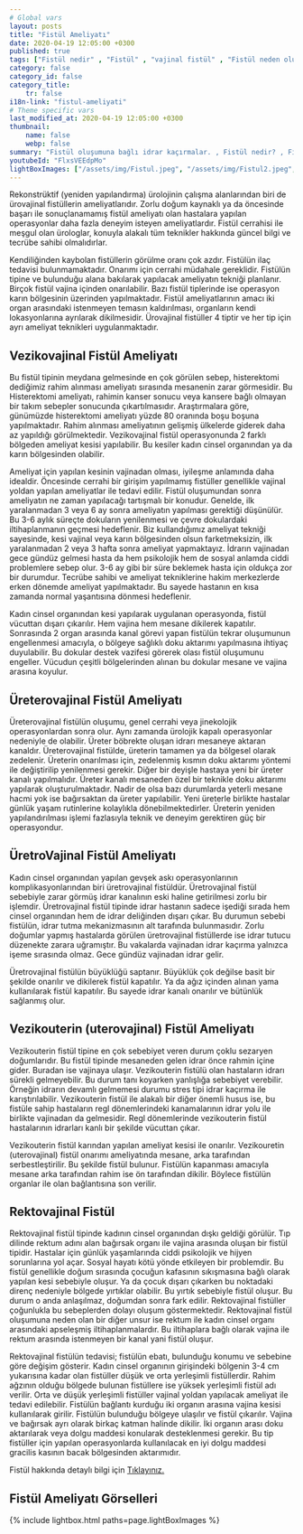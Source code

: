 ```yaml
---
# Global vars
layout: posts
title: "Fistül Ameliyatı"
date: 2020-04-19 12:05:00 +0300
published: true
tags: ["Fistül nedir" , "Fistül" , "vajinal fistül" , "Fistül neden olur", "Fistül nerede olur", "Fistül ameliyatı", "kadınlarda idrar kaçırma", "idrar kaçırma" , "fistül nedeni" , "fistül belirti" , "fistül teşhis" , "fistül tipleri" , "anal fistül" , "perianal fistül" , "vezikovajinal fistül" , "üreterovajinal fistül" , "üretrovajinal fistül" , "Vezikouterin fistül" , "uterovajinal fistül" , "Rektovajinal fistül" , "perianal ", "vezikovajinal", "üreterovajinal" , "üretrovajinal", "Vezikouterin", "uterovajinal" , "Rektovajinal", "idrar yolu fistül", "fistül tedavi", "fistül çözüm"]
category: false
category_id: false
category_title:
    tr: false
i18n-link: "fistul-ameliyati"
# Theme specific vars
last_modified_at: 2020-04-19 12:05:00 +0300
thumbnail:
    name: false
    webp: false
summary: "Fistül oluşumuna bağlı idrar kaçırmalar. , Fistül nedir? , Fistül neden oluşur? , Fistül nerelerde oluşur?, Fistülün tedavi yöntemleri nelerdir?, Fistül ameliyatları nasıl yapılır? "
youtubeId: "FlxsVEEdpMo"
lightBoxImages: ["/assets/img/Fistul.jpeg", "/assets/img/Fistul2.jpeg","/assets/img/Fistul3.jpeg","/assets/img/Fistul4.jpeg","/assets/img/Fistul5.jpeg","/assets/img/Fistul6.jpeg","/assets/img/Fistul7.jpeg"]
---
```






Rekonstrüktif (yeniden yapılandırma) ürolojinin çalışma alanlarından biri de ürovajinal fistüllerin ameliyatlarıdır. Zorlu doğum kaynaklı ya da öncesinde başarı ile sonuçlanamamış fistül ameliyatı olan hastalara yapılan operasyonlar daha fazla deneyim isteyen ameliyatlardır. Fistül cerrahisi ile meşgul olan ürologlar, konuyla alakalı tüm teknikler hakkında güncel bilgi ve tecrübe sahibi olmalıdırlar.

Kendiliğinden kaybolan fistüllerin görülme oranı çok azdır. Fistülün ilaç tedavisi bulunmamaktadır. Onarımı için cerrahi müdahale gereklidir. Fistülün tipine ve bulunduğu alana bakılarak yapılacak ameliyatın tekniği planlanır. Birçok fistül vajina içinden onarılabilir. Bazı fistül tiplerinde ise operasyon karın bölgesinin üzerinden yapılmaktadır. Fistül ameliyatlarının amacı iki organ arasındaki istenmeyen temasın kaldırılması, organların kendi lokasyonlarına ayrılarak dikilmesidir. Ürovajinal fistüller 4 tiptir ve her tip için ayrı ameliyat teknikleri uygulanmaktadır.


##	Vezikovajinal Fistül Ameliyatı

Bu fistül tipinin meydana gelmesinde en çok görülen sebep, histerektomi dediğimiz rahim alınması ameliyatı sırasında mesanenin zarar görmesidir. Bu Histerektomi ameliyatı, rahimin kanser sonucu veya kansere bağlı olmayan bir takım sebepler sonucunda çıkartılmasıdır. Araştırmalara göre, günümüzde histerektomi ameliyatı yüzde 80 oranında boşu boşuna yapılmaktadır. Rahim alınması ameliyatının gelişmiş ülkelerde giderek daha az yapıldığı görülmektedir. Vezikovajinal fistül operasyonunda 2 farklı bölgeden ameliyat kesisi yapılabilir. Bu kesiler kadın cinsel organından ya da karın bölgesinden olabilir.

Ameliyat için yapılan kesinin vajinadan olması, iyileşme anlamında daha idealdir. Öncesinde cerrahi bir girişim yapılmamış fistüller genellikle vajinal yoldan yapılan ameliyatlar ile tedavi edilir. Fistül oluşumundan sonra ameliyatın ne zaman yapılacağı tartışmalı bir konudur. Genelde, ilk yaralanmadan 3 veya 6 ay sonra ameliyatın yapılması gerektiği düşünülür. Bu 3-6 aylık süreçte dokuların yenilenmesi ve çevre dokulardaki iltihaplanmanın geçmesi hedeflenir. Biz kullandığımız ameliyat tekniği sayesinde, kesi vajinal veya karın bölgesinden olsun farketmeksizin, ilk yaralanmadan 2 veya 3 hafta sonra ameliyat yapmaktayız. İdrarın vajinadan gece gündüz gelmesi hasta da hem psikolojik hem de sosyal anlamda ciddi problemlere sebep olur. 3-6 ay gibi bir süre beklemek hasta için oldukça zor bir durumdur. Tecrübe sahibi ve ameliyat tekniklerine hakim merkezlerde erken dönemde ameliyat yapılmaktadır. Bu sayede hastanın en kısa zamanda normal yaşantısına dönmesi hedeflenir.

Kadın cinsel organından kesi yapılarak uygulanan operasyonda, fistül vücuttan dışarı çıkarılır. Hem vajina hem mesane dikilerek kapatılır. Sonrasında 2 organ arasında kanal görevi yapan fistülün tekrar oluşumunun engellenmesi amacıyla, o bölgeye sağlıklı doku aktarımı yapılmasına ihtiyaç duyulabilir. Bu dokular destek vazifesi görerek olası fistül oluşumunu engeller. Vücudun çeşitli bölgelerinden alınan bu dokular mesane ve vajina arasına koyulur.


##	Üreterovajinal Fistül Ameliyatı

Üreterovajinal fistülün oluşumu, genel cerrahi veya jinekolojik operasyonlardan sonra olur. Aynı zamanda ürolojik kapalı operasyonlar nedeniyle de olabilir. Üreter böbrekte oluşan idrarı mesaneye aktaran kanaldır. Üreterovajinal fistülde, üreterin tamamen ya da bölgesel olarak zedelenir. Üreterin onarılması için, zedelenmiş kısmın doku aktarımı yöntemi ile değiştirilip yenilenmesi gerekir. Diğer bir deyişle hastaya yeni bir üreter kanalı yapılmalıdır. Üreter kanalı mesaneden özel bir teknikle doku aktarımı yapılarak oluşturulmaktadır. Nadir de olsa bazı durumlarda yeterli mesane hacmi yok ise bağırsaktan da üreter yapılabilir. Yeni üreterle birlikte hastalar günlük yaşam rutinlerine kolaylıkla dönebilmektedirler. Üreterin yeniden yapılandırılması işlemi fazlasıyla teknik ve deneyim gerektiren güç bir operasyondur.

##	ÜretroVajinal Fistül Ameliyatı

Kadın cinsel organından yapılan gevşek askı operasyonlarının komplikasyonlarından biri üretrovajinal fistüldür. Üretrovajinal fistül sebebiyle zarar görmüş idrar kanalının eski haline getirilmesi zorlu bir işlemdir. Üretrovajinal fistül tipinde idrar hastanın sadece işediği sırada hem cinsel organından hem de idrar deliğinden dışarı çıkar. Bu durumun sebebi fistülün, idrar tutma mekanizmasının alt tarafında bulunmasıdır. Zorlu doğumlar yapmış hastalarda görülen üretrovajinal fistüllerde ise idrar tutucu düzenekte zarara uğramıştır. Bu vakalarda vajinadan idrar kaçırma yalnızca işeme sırasında olmaz. Gece gündüz vajinadan idrar gelir.

Üretrovajinal fistülün büyüklüğü saptanır. Büyüklük çok değilse basit bir şekilde onarılır ve dikilerek fistül kapatılır. Ya da ağız içinden alınan yama kullanılarak fistül kapatılır. Bu sayede idrar kanalı onarılır ve bütünlük sağlanmış olur.

##	Vezikouterin (uterovajinal) Fistül Ameliyatı

Vezikouterin fistül tipine en çok sebebiyet veren durum çoklu sezaryen doğumlarıdır. Bu fistül tipinde mesaneden gelen idrar önce rahmin içine gider. Buradan ise vajinaya ulaşır. Vezikouterin fistülü olan hastaların idrarı sürekli gelmeyebilir. Bu durum tanı koyarken yanlışlığa sebebiyet verebilir. Örneğin idrarın devamlı gelmemesi durumu stres tipi idrar kaçırma ile karıştırılabilir. Vezikouterin fistül ile alakalı bir diğer önemli husus ise, bu fistüle sahip hastaların regl dönemlerindeki kanamalarının idrar yolu ile birlikte vajinadan da gelmesidir. Regl dönemlerinde vezikouterin fistül hastalarının idrarları kanlı bir şekilde vücuttan çıkar.

Vezikouterin fistül karından yapılan ameliyat kesisi ile onarılır. Vezikouretin (uterovajinal) fistül onarımı ameliyatında mesane, arka tarafından serbestleştirilir. Bu şekilde fistül bulunur. Fistülün kapanması amacıyla mesane arka tarafından rahim ise ön tarafından dikilir. Böylece fistülün organlar ile olan bağlantısına son verilir.

## Rektovajinal Fistül

Rektovajinal fistül tipinde kadının cinsel organından dışkı geldiği görülür. Tıp dilinde rektum adını alan bağırsak organı ile vajina arasında oluşan bir fistül tipidir. Hastalar için günlük yaşamlarında ciddi psikolojik ve hijyen sorunlarına yol açar. Sosyal hayatı kötü yönde etkileyen bir problemdir. Bu fistül genellikle doğum sırasında çocuğun kafasının sıkışmasına bağlı olarak yapılan kesi sebebiyle oluşur. Ya da çocuk dışarı çıkarken bu noktadaki direnç nedeniyle bölgede yırtıklar olabilir. Bu yırtık sebebiyle fistül oluşur. Bu durum o anda anlaşılmaz, doğumdan sonra fark edilir. Rektovajinal fistüller çoğunlukla bu sebeplerden dolayı oluşum göstermektedir. Rektovajinal fistül oluşumuna neden olan bir diğer unsur ise rektum ile kadın cinsel organı arasındaki apseleşmiş iltihaplanmalardır. Bu iltihaplara bağlı olarak vajina ile rektum arasında istenmeyen bir kanal yani fistül oluşur.

Rektovajinal fistülün tedavisi; fistülün ebatı, bulunduğu konumu ve sebebine göre değişim gösterir. Kadın cinsel organının girişindeki bölgenin 3-4 cm yukarısına kadar olan fistüller düşük ve orta yerleşimli fistüllerdir. Rahim ağzının olduğu bölgede bulunan fistüllere ise yüksek yerleşimli fistül adı verilir. Orta ve düşük yerleşimli fistüller vajinal yoldan yapılacak ameliyat ile tedavi edilebilir. Fistülün bağlantı kurduğu iki organın arasına vajina kesisi kullanılarak girilir. Fistülün bulunduğu bölgeye ulaşılır ve fistül çıkarılır. Vajina ve bağırsak ayrı olarak birkaç katman halinde dikilir. İki organın arası doku aktarılarak veya dolgu maddesi konularak desteklenmesi gerekir. Bu tip fistüller için yapılan operasyonlarda kullanılacak en iyi dolgu maddesi gracilis kasının bacak bölgesinden aktarımıdır.



Fistül hakkında detaylı bilgi için [Tıklayınız.](https://www.onoluroloji.com/fistul-idrar-kacirma)



## Fistül Ameliyatı Görselleri
{% include lightbox.html paths=page.lightBoxImages %}
